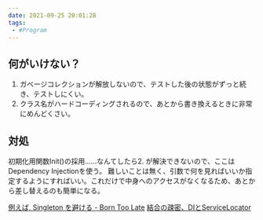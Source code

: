 ```yaml
---
date: 2021-09-25 20:01:28
tags:
 - #Program
---
```


## 何がいけない？
1. ガベージコレクションが解放しないので、テストした後の状態がずっと続き、テストしにくい。
2. クラス名がハードコーディングされるので、あとから書き換えるときに非常にめんどくさい。

## 対処
初期化用関数Init()の採用......なんてしたら2. が解決できないので、ここはDependency Injectionを使う。
難しいことは無く、引数で何を見ればいいか指定するようにすればいい。これだけで中身へのアクセスがなくなるため、あとから差し替えるのも簡単になる。

[例えば, Singleton を避ける - Born Too Late](http://blog.yuyat.jp/archives/1500)
[結合の疎密、DIとServiceLocator](結合の疎密、DIとServiceLocator.md)
